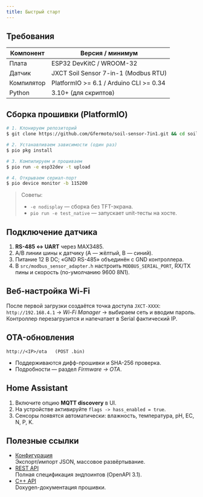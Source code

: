 ```yaml
---
title: Быстрый старт
---
```


## Требования

| Компонент | Версия / минимум |
|-----------|------------------|
| Плата | ESP32 DevKitC / WROOM-32 |
| Датчик | JXCT Soil Sensor 7-in-1 (Modbus RTU) |
| Компилятор | PlatformIO >= 6.1 / Arduino CLI >= 0.34 |
| Python | 3.10+ (для скриптов) |

## Сборка прошивки (PlatformIO)

```bash
# 1. Клонируем репозиторий
$ git clone https://github.com/Gfermoto/soil-sensor-7in1.git && cd soil-sensor-7in1

# 2. Устанавливаем зависимости (один раз)
$ pio pkg install

# 3. Компилируем и прошиваем
$ pio run -e esp32dev -t upload

# 4. Открываем сериал-порт
$ pio device monitor -b 115200
```

> Советы:
> * `-e nodisplay` — сборка без TFT-экрана.
> * `pio run -e test_native` — запускает unit-тесты на хосте.

## Подключение датчика

1. **RS-485 ↔ UART** через MAX3485.
2. A/B линии шины к датчику (A — жёлтый, B — синий).
3. Питание 12 В DC; «GND RS-485» объединён с GND контроллера.
4. В `src/modbus_sensor_adapter.h` настроить `MODBUS_SERIAL_PORT`, RX/TX пины и скорость (по-умолчанию 9600 8N1).

## Веб-настройка Wi-Fi

После первой загрузки создаётся точка доступа `JXCT-XXXX`:  
`http://192.168.4.1` → *Wi-Fi Manager* → выбираем сеть и вводим пароль.  
Контроллер перезагрузится и напечатает в Serial фактический IP.

## OTA-обновления

```text
http://<IP>/ota   (POST .bin)
```

* Поддерживаются дифф-прошивки и SHA-256 проверка.
* Подробности — раздел *Firmware → OTA*.

## Home Assistant

1. Включите опцию **MQTT discovery** в UI.
2. На устройстве активируйте `flags -> hass_enabled = true`.
3. Сенсоры появятся автоматически: влажность, температура, pH, EC, N, P, K.

## Полезные ссылки

* [Конфигурация](/firmware/config/)  
  Экспорт/импорт JSON, массовое развёртывание.
* [REST API](/api/)  
  Полная спецификация эндпоинтов (OpenAPI 3.1).
* [C++ API](_doxygen/html/index.html)  
  Doxygen-документация прошивки. 